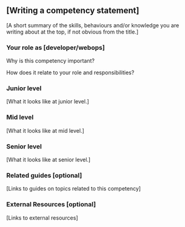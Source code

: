 ## [Writing a competency statement]

[A short summary of the skills, behaviours and/or knowledge you are writing about at the top, if not obvious from the title.]

### Your role as [developer/webops]

Why is this competency important?

How does it relate to your role and responsibilities?

### Junior level

[What it looks like at junior level.]

### Mid level

[What it looks like at mid level.]

### Senior level

[What it looks like at senior level.]

### Related guides [optional]

[Links to guides on topics related to this competency]

### External Resources [optional]

[Links to external resources]
